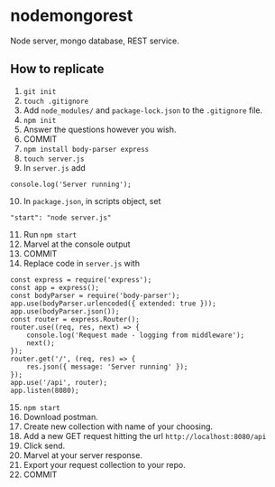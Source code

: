 # nodemongorest

Node server, mongo database, REST service.

## How to replicate

1. `git init`
2. `touch .gitignore`
3. Add `node_modules/` and `package-lock.json` to the `.gitignore` file.
4. `npm init`
5. Answer the questions however you wish.
6. COMMIT
7. `npm install body-parser express`
8. `touch server.js`
9. In `server.js` add
```
console.log('Server running');
```
10. In `package.json`, in scripts object, set
```
"start": "node server.js"
```
11. Run `npm start`
12. Marvel at the console output
13. COMMIT
14. Replace code in `server.js` with
```
const express = require('express');
const app = express();
const bodyParser = require('body-parser');
app.use(bodyParser.urlencoded({ extended: true }));
app.use(bodyParser.json());
const router = express.Router();
router.use((req, res, next) => {
    console.log('Request made - logging from middleware');
    next();
});
router.get('/', (req, res) => {
    res.json({ message: 'Server running' });
});
app.use('/api', router);
app.listen(8080);
```
15. `npm start`
16. Download postman.
17. Create new collection with name of your choosing.
18. Add a new GET request hitting the url `http://localhost:8080/api`
19. Click send.
20. Marvel at your server response.
21. Export your request collection to your repo.
22. COMMIT
